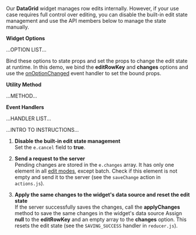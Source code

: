 Our **DataGrid** widget manages row edits internally. However, if your use case requires full control over editing, you can disable the built-in edit state management and use the API members below to manage the state manually.

**Widget Options**

...OPTION LIST...

Bind these options to state props and set the props to change the edit state at runtime. In this demo, we bind the **editRowKey** and **changes** options and use the [onOptionChanged]() event handler to set the bound props.

**Utility Method**

...METHOD...

**Event Handlers**

...HANDLER LIST...

...INTRO TO INSTRUCTIONS...

1. **Disable the built-in edit state management**       
Set the `e.cancel` field to **true**.

1. **Send a request to the server**      
Pending changes are stored in the `e.changes` array. It has only one element in all [edit modes](), except batch. Check if this element is not empty and send it to the server (see the `saveChange` action in `actions.js`).

1. **Apply the same changes to the widget's data source and reset the edit state**       
If the server successfully saves the changes, call the **applyChanges** method to save the same changes in the widget's data source Assign **null** to the **editRowKey** and an empty array to the **changes** option. This resets the edit state (see the `SAVING_SUCCESS` handler in `reducer.js`).